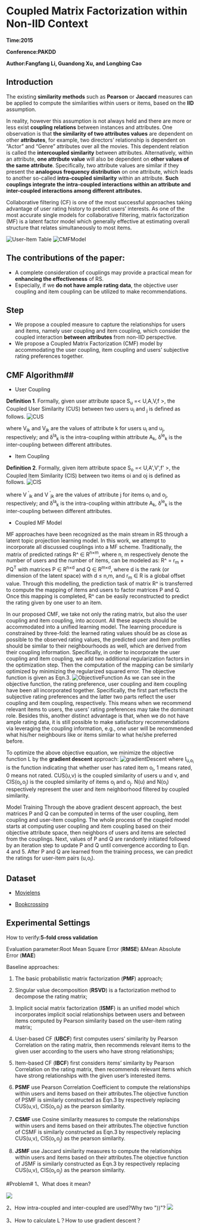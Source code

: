 # Coupled Matrix Factorization within Non-IID Context #

**Time:2015**

**Conference:PAKDD**

**Author:Fangfang Li, Guandong Xu, and Longbing Cao**

## Introduction ##
The existing **similarity methods** such as **Pearson** or **Jaccard** measures can be applied to compute the similarities within users or items, based on the **IID** assumption. 

In reality, however this assumption is not always held and there are more or less exist **coupling relations** between instances and attributes. One observation is that **the similarity of two attributes values** are dependent on other **attributes**, for example, two directors’ relationship is dependent on “Actor” and “Genre” attributes over all the movies. This dependent relation is called the **intercoupled similarity** between attributes. Alternatively, within an attribute, **one attribute value** will also be dependent on **other values of the same attribute**. Specifically, two attribute values are similar if they present the **analogous frequency distribution** on one attribute, which leads to another so-called **intra-coupled similarity** within an attribute. **Such couplings integrate the intra-coupled interactions within an
attribute and inter-coupled interactions among different attributes.**

Collaborative filtering (CF) is one of the most successful approaches taking advantage
of user rating history to predict users’ interests. As one of the most accurate single
models for collaborative filtering, matrix factorization (MF) is a latent factor model 
which generally effective at estimating overall structure that relates simultaneously to most items. 

![User-Item Table](http://i.imgur.com/VIvQYGa.png)
![CMFModel](http://i.imgur.com/quOc5nr.png)

## The contributions of the paper: ##
- A complete consideration of couplings may provide a practical mean for **enhancing the effectiveness** of RS.
- Especially, if we **do not have ample rating data**, the objective user coupling and item coupling can be utilized to make recommendations.

## Step ##
- We propose a coupled measure to capture the relationships for users and items,
namely user coupling and item coupling, which consider the coupled interaction
**between attributes** from non-IID perspective.
- We propose a Coupled Matrix Factorization (CMF) model by accommodating the
user coupling, item coupling and users’ subjective rating preferences together.

## CMF Algorithm##

- User Coupling

**Definition 1**. Formally, given user attribute space S<sub>u</sub> =< U,A,V,f >, the Coupled
User Similarity (CUS) between two users u<sub>i</sub> and <sub>j</sub> is defined as follows.
![CUS](http://i.imgur.com/tJhiQpN.png)

where V<sub>ik</sub> and V<sub>jk</sub> are the values of attribute k for users u<sub>i</sub> and u<sub>j</sub>, respectively; and δ<sup>Ia</sup><sub>k</sub> is the intra-coupling within attribute A<sub>k</sub>, δ<sup>Ie</sup><sub>k</sub> is the inter-coupling between different attributes.

- Item Coupling

**Definition 2**. Formally, given item attribute space S<sub>o</sub> =< U,A',V',f' >, the Coupled Item Similarity (CIS) between two items oi and oj is defined as follows.
![CIS](http://i.imgur.com/YTJ6eve.png)

where V <sup>′</sup><sub>ik</sub> and V <sup>′</sup><sub>jk</sub> are the values of attribute j for items o<sub>i</sub> and o<sub>j</sub>, respectively; and
δ<sup>Ia</sup><sub>k</sub> is the intra-coupling within attribute A<sub>k</sub>, δ<sup>Ie</sup><sub>k</sub> is the inter-coupling between different attributes.

- Coupled MF Model

MF approaches have been recognized as the main stream in RS through a latent topic
projection learning model. In this work, we attempt to incorporate all discussed couplings into a MF scheme. Traditionally, the matrix of predicted ratings R^ ∈ R<sup>n×m</sup>,
where n, m respectively denote the number of users and the number of items, can be
modeled as: R^ = r<sub>m</sub> + PQ<sup>T</sup> with matrices P ∈ R<sup>n×d</sup> and Q ∈ R<sup>m×d</sup>, where d is the rank (or dimension of the latent space) with d ≤ n,m, and r<sub>m</sub> ∈ R is a global offset value. Through this modelling, the prediction task of matrix R^ is transferred to compute the mapping of items and users to factor matrices P and Q. Once this mapping is completed, R^ can be easily reconstructed to predict the rating given by one user to an item.

In our proposed CMF, we take not only the rating matrix, but also the user coupling
and item coupling, into account. All these aspects should be accommodated into a unified learning model. The learning procedure is constrained by three-fold: the learned
rating values should be as close as possible to the observed rating values, the predicted user and item profiles should be similar to their neighbourhoods as well, which are
derived from their coupling information. Specifically, in order to incorporate the user
coupling and item coupling, we add two additional regularization factors in the optimization step. Then the computation of the mapping can be similarly optimized by
minimizing the regularized squared error. The objective function is given as Eqn.3.
![ObjectiveFunction](http://i.imgur.com/YYGdYVq.png)
As we can see in the objective function, the rating preference, user coupling and
item coupling have been all incorporated together. Specifically, the first part reflects
the subjective rating preferences and the latter two parts reflect the user coupling and
item coupling, respectively. This means when we recommend relevant items to users,
the users’ rating preferences may take the dominant role. Besides this, another distinct
advantage is that, when we do not have ample rating data, it is still possible to make satisfactory recommendations via leveraging the coupling information, e.g., one user will
be recommended what his/her neighbours like or items similar to what he/she preferred
before.

To optimize the above objective equation, we minimize the objective function L by
the **gradient descent** approach:
![gradientDescent](http://i.imgur.com/22NuHUe.png)
where I<sub>u,o<sub>i</sub></sub> is the function indicating that whether user has rated item o<sub>i</sub>, 1 means
rated, 0 means not rated. CUS(u,v) is the coupled similarity of users u and v, and CIS(o<sub>i</sub>,o<sub>j</sub>) is the coupled similarity of items o<sub>i</sub> and o<sub>j</sub>. N(u) and N(o<sub>i</sub>) respectively
represent the user and item neighborhood filtered by coupled similarity.

Model Training Through the above gradient descent approach, the best matrices P
and Q can be computed in terms of the user coupling, item coupling and user-item
coupling. The whole process of the coupled model starts at computing user coupling
and item coupling based on their objective attribute space, then neighbors of users and
items are selected from the couplings. Next, values of P and Q are randomly initiated
followed by an iteration step to update P and Q until convergence according to Eqn. 4
and 5. After P and Q are learned from the training process, we can predict the ratings
for user-item pairs (u,o<sub>i</sub>).

## Dataset ##
- [Movielens](http://www.movielens.org)

- [Bookcrossing](http://www.bookcrossing.com)

## Experimental Settings ##

How to verify:**5-fold cross validation** 

Evaluation parameter:Root Mean
Square Error (**RMSE**) &Mean Absolute Error (**MAE**)

Baseline approaches:

1. The basic probabilistic matrix factorization (**PMF**) approach;  

1. Singular value decomposition (**RSVD**) is a factorization method to decompose the rating matrix; 

1. Implicit social matrix factorization (**ISMF**) is an unified model
which incorporates implicit social relationships between users and between items computed by Pearson similarity based on the user-item rating matrix; 

1. User-based CF
(**UBCF**) first computes users’ similarity by Pearson Correlation on the rating matrix, then recommends relevant items to the given user according to the users who have
strong relationships; 

1. Item-based CF (**IBCF**) first considers items’ similarity by
Pearson Correlation on the rating matrix, then recommends relevant items which have strong relationships with the given user’s interested items.

1. **PSMF** 
use Pearson Correlation Coefficient to compute the relationships within users and items based on their attributes.The objective function of PSMF is similarly constructed as Eqn.3 by respectively replacing CUS(u,v), CIS(o<sub>i</sub>,o<sub>j</sub>) as the pearson similarity.

2. **CSMF** 
use Cosine similarity measures to compute the relationships within users and items based on their attributes.The objective function of CSMF is similarly constructed as Eqn.3 by respectively replacing CUS(u,v), CIS(o<sub>i</sub>,o<sub>j</sub>) as the pearson similarity.

3. **JSMF**
use Jaccard similarity measures to compute the relationships within users and items based on their attributes.The objective function of JSMF is similarly constructed as Eqn.3 by respectively replacing CUS(u,v), CIS(o<sub>i</sub>,o<sub>j</sub>) as the pearson similarity.


#Problem#
1、What does it mean?

![](http://i.imgur.com/d5P2K9f.png)

2、How intra-coupled and inter-coupled are used?Why two "))"?
![](http://i.imgur.com/B2Zm7DG.png)

3、How to calculate L？How to use gradient descent？












